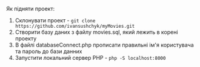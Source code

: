 Як підняти проект: 
1) Склонувати проект - `git clone https://github.com/ivansushchyk/myMovies.git`
2) Створити базу даних з файлу movies.sql, який лежить в корені проекту
3) В файлі databaseConnect.php прописати правильні ім'я користувача та пароль до бази данних
4) Запустити локальний сервер PHP - `php -S localhost:8000`
